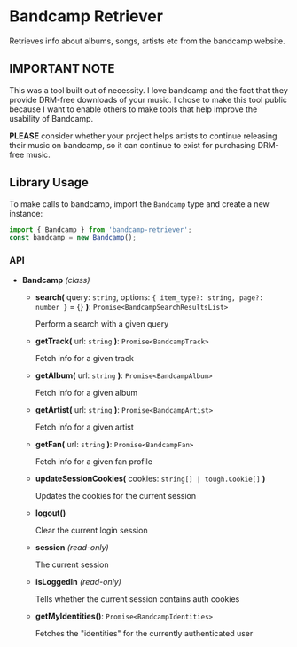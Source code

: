 Bandcamp Retriever
==================

Retrieves info about albums, songs, artists etc from the bandcamp website.

## IMPORTANT NOTE
This was a tool built out of necessity. I love bandcamp and the fact that they provide DRM-free downloads of your music. I chose to make this tool public because I want to enable others to make tools that help improve the usability of Bandcamp.

**PLEASE** consider whether your project helps artists to continue releasing their music on bandcamp, so it can continue to exist for purchasing DRM-free music.

## Library Usage

To make calls to bandcamp, import the `Bandcamp` type and create a new instance:
```js
import { Bandcamp } from 'bandcamp-retriever';
const bandcamp = new Bandcamp();
```

### API

- **Bandcamp** *(class)*

  - **search(** query: `string`, options: `{ item_type?: string, page?: number }` = {} **)**: `Promise<BandcampSearchResultsList>`

    Perform a search with a given query

  - **getTrack(** url: `string` **)**: `Promise<BandcampTrack>`

    Fetch info for a given track

  - **getAlbum(** url: `string` **)**: `Promise<BandcampAlbum>`

    Fetch info for a given album

  - **getArtist(** url: `string` **)**: `Promise<BandcampArtist>`

    Fetch info for a given artist

  - **getFan(** url: `string` **)**: `Promise<BandcampFan>`

    Fetch info for a given fan profile

  - **updateSessionCookies(** cookies: `string[] | tough.Cookie[]` **)**

    Updates the cookies for the current session

  - **logout()**

    Clear the current login session

  - **session** *(read-only)*

    The current session
  
  - **isLoggedIn** *(read-only)*

    Tells whether the current session contains auth cookies
    
  - **getMyIdentities()**: `Promise<BandcampIdentities>`

    Fetches the "identities" for the currently authenticated user
